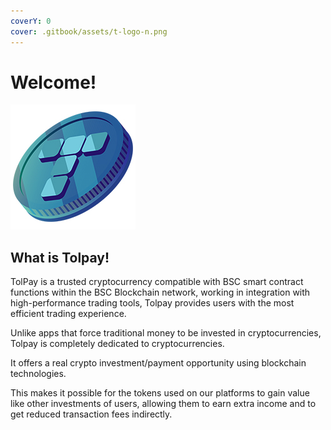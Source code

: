 ```yaml
---
coverY: 0
cover: .gitbook/assets/t-logo-n.png
---
```


# Welcome!

![](.gitbook/assets/welcome.jpg)

## What is Tolpay!

TolPay is a trusted cryptocurrency compatible with BSC smart contract functions within the BSC Blockchain network, working in integration with high-performance trading tools, Tolpay provides users with the most efficient trading experience.

Unlike apps that force traditional money to be invested in cryptocurrencies, Tolpay is completely dedicated to cryptocurrencies.

It offers a real crypto investment/payment opportunity using blockchain technologies.

This makes it possible for the tokens used on our platforms to gain value like other investments of users, allowing them to  earn extra income and to get reduced transaction fees indirectly.

